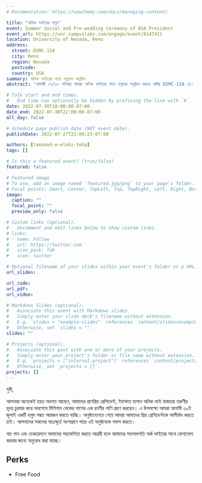 ```yaml
---
# Documentation: https://wowchemy.com/docs/managing-content/

title: "অনিক ভাইয়ের হলুদ"
event: Summer Social and Pre-wedding Ceremony of BSA President
event_url: https://unr.campuslabs.com/engage/event/8147411
location: University of Nevada, Reno
address:
  street: DSMC-110
  city: Reno
  region: Nevada
  postcode:
  country: USA
summary: অনিক ভাইয়ের গায়ে হলুদের অনুষ্ঠান
abstract: 'আগামী ০৭/৩০ শনিবার আমরা অনিক ভাইয়ের গায়ে হলুদের অনুষ্ঠান করতে যাচ্ছি DSMC-110 তে। সবাইকে আমন্ত্রন অংশগ্রহণ করবার জন্যে। অনুষ্ঠান সফল করতে আমাদের ডেকোরেসন এবং নাচের জন্যে কিছু ভলান্টিয়ার প্রয়োজন। ডিনারের বন্দোবস্ত বিএসএ করবে, তবে মিষ্টি এবং ডেজার্ট নিয়ে আসতে পারেন। আশাকরি দেখা হবে সবার সাথে শনিবার বিকেলে।'

# Talk start and end times.
#   End time can optionally be hidden by prefixing the line with `#`.
date: 2022-07-30T18:00:00-07:00
date_end: 2022-07-30T22:00:00-07:00
all_day: false

# Schedule page publish date (NOT event date).
publishDate: 2022-07-27T21:09:23-07:00

authors: [tamzeed-e-elahi-toha]
tags: []

# Is this a featured event? (true/false)
featured: false

# Featured image
# To use, add an image named `featured.jpg/png` to your page's folder. 
# Focal points: Smart, Center, TopLeft, Top, TopRight, Left, Right, BottomLeft, Bottom, BottomRight.
image:
  caption: ""
  focal_point: ""
  preview_only: false

# Custom links (optional).
#   Uncomment and edit lines below to show custom links.
# links:
# - name: Follow
#   url: https://twitter.com
#   icon_pack: fab
#   icon: twitter

# Optional filename of your slides within your event's folder or a URL.
url_slides:

url_code:
url_pdf:
url_video:

# Markdown Slides (optional).
#   Associate this event with Markdown slides.
#   Simply enter your slide deck's filename without extension.
#   E.g. `slides = "example-slides"` references `content/slides/example-slides.md`.
#   Otherwise, set `slides = ""`.
slides: ""

# Projects (optional).
#   Associate this post with one or more of your projects.
#   Simply enter your project's folder or file name without extension.
#   E.g. `projects = ["internal-project"]` references `content/project/deep-learning/index.md`.
#   Otherwise, set `projects = []`.
projects: []
---
```


সুধী,

আপনারা অনেকেই হয়ত অবগত আছেন, আমাদের প্রাণপ্রিয় প্রেসিডেন্ট, ইফফাত হাসান অনিক ভাই হাজারো তরুণীর হৃদয় চুরমার করে অবশেষে মিশিগান লেকের পাশের এক রমণীর পাণি গ্রহণ করছেন। এ উপলক্ষ্যে আমরা আগামী ৩০ই জুলাই একটি হলুদ সন্ধ্যা আয়জন করতে যাচ্ছি। অনুষ্ঠানেনেচে গেয়ে আমরা আমাদের প্রিয় প্রেসিডেন্টকে আশীর্বাদ করতে চাই। আপনাদের সকলের স্বতঃস্ফূর্ত অংশগ্রহণ পারে এই অনুষ্ঠানকে সফল করতে।

নাচ গান এবং ডেকরেসনে আমাদের সহযোগিতা  করতে আগ্রহী হলে আমাদের সহসভাপতি অর্ক ভাইয়ের সাথে যোগাযোগ করবার জন্যে অনুরোধ করা যাচ্ছে।

## Perks

- Free Food
  